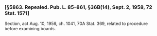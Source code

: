 ### [§5863. Repealed. Pub. L. 85–861, §36B(14), Sept. 2, 1958, 72 Stat. 1571] ###

Section, act Aug. 10, 1956, ch. 1041, 70A Stat. 369, related to procedure before examining boards.